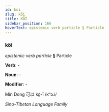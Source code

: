 ```yaml
---
id: köi
slug: köi
title: KÖİ
sidebar_position: 166
hoverText: epistemic verb particle § Particle
---
```


### köi

*epistemic verb particle* **§** Particle

**Verb**: -

**Noun**: -

**Modifier**: -

Min Dong 可以 kō̤-ī /kʰɔ.i/

*Sino-Tibetan Language Family*
